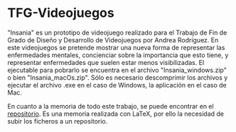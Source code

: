 # TFG-Videojuegos

"Insania" es un prototipo de videojuego realizado para el Trabajo de Fin de Grado de Diseño y Desarrollo de Videojuegos por Andrea Rodríguez. En este videojuegos se pretende mostrar una nueva forma de representar las enfermedades mentales, concienciar sobre la importancia que esto tiene, y representar enfermedades que suelen estar menos visibilizadas. El ejecutable para pobrarlo se encuentra en el archivo "Insania_windows.zip" o bien "Insania_macOs.zip". Sólo es necesario descomprimir los archivos y ejecutar el archivo .exe en el caso de Windows, la aplicación en el caso de Mac. 

En cuanto a la memoria de todo este trabajo, se puede encontrar en el [repositorio](https://github.com/AndreoPSullivan/LaTeX-TFG). Es una memoria realizada con LaTeX, por ello la necesidad de subir los ficheros a un repositorio. 
